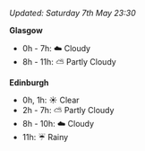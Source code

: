 *Updated: Saturday 7th May 23:30*

**Glasgow**

* 0h - 7h: :cloud: Cloudy
* 8h - 11h: :partly_sunny: Partly Cloudy

**Edinburgh**

* 0h, 1h: :sunny: Clear
* 2h - 7h: :partly_sunny: Partly Cloudy
* 8h - 10h: :cloud: Cloudy
* 11h: :umbrella: Rainy
